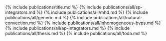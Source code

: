 {% include publications/title.md %}
{% include publications/all/sp-integrators.md %}
{% include publications/all/mhd.md %}
{% include publications/all/generic.md %}
{% include publications/all/natural-convection.md %}
{% include publications/all/inhomogeneous-bvps.md %}
{% include publications/all/ap-integrators.md %}
{% include publications/all/thesis.md %}
{% include publications/all/toda.md %}